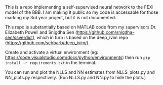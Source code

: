 This is a repo implementing a self-supervised neural network to the FEXI model of the BBB.
I am making it public so my code is accessable for those marking my 3rd year project, but it is not documented.

This repo is substantially based on MATLAB code from my supervisors Dr. Elizabeth Powell and Snigdha Sen (https://github.com/snigdha-sen/ssverdict), which in turn is based on the deep_ivim repo (https://github.com/sebbarb/deep_ivim/).

Create and activate a virtual environment (eg: https://code.visualstudio.com/docs/python/environments) then run `pip install -r requirements.txt` in the terminal.

You can run and plot the NLLS and NN estimates from NLLS_plots.py and NN_plots.py respectively. (Run NLLS.py and NN.py to hide the plots.)
